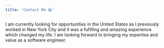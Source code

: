 ```yaml
---
title: 'Contact Me 😁'
---
```


I am currently looking for opportunities in the United States as I previously worked in New York City and it was a fufilling and amazing experience which changed my life. I am looking forward to bringing my expertise and value as a software engineer.
